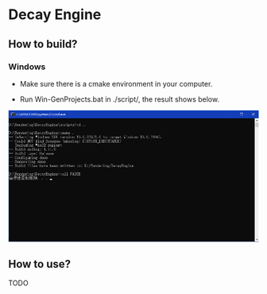 # Decay Engine

## How to build?

### Windows

+ Make sure there is a cmake environment in your computer.

+ Run Win-GenProjects.bat in ./script/, the result shows below.

![](docs/BuildResult.png)

## How to use?

TODO